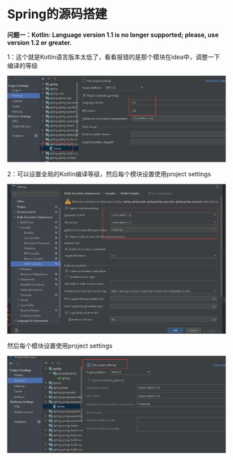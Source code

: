 #  Spring的源码搭建



**问题一：Kotlin: Language version 1.1 is no longer supported; please, use version 1.2 or greater.**

​	1：这个就是Kotlin语言版本太低了，看看报错的是那个模块在idea中，调整一下编译的等级

![image-20210328114503454](Spring源码搭建.assets/image-20210328114503454.png)

2：可以设置全局的Kotlin编译等级，然后每个模块设置使用project settings

![image-20210328132745595](Spring源码搭建.assets/image-20210328132745595.png)

然后每个模块设置使用project settings

![image-20210328132813981](Spring源码搭建.assets/image-20210328132813981.png)